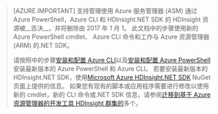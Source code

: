 > [AZURE.IMPORTANT] 支持管理使用 Azure 服务管理器 (ASM) 通过 Azure PowerShell，Azure CLI 和 HDInsight.NET SDK 的 HDInsight 资源被__否决__，并将删除由 2017 年 1 月 1。 此文档中的步骤使用新的 Azure PowerShell cmdlet、 Azure CLI 命令和工作与 Azure 资源管理器 (ARM) 的.NET SDK。
>
> 请按照中的步骤[安装和配置 Azure CLI](../articles/xplat-cli-install.md)以及[安装和配置 Azure PowerShell](../articles/powershell-install-configure.md)安装最新版本的 Azure PowerShell 和 Azure CLI。 若要安装最新版本的 HDInsight.NET SDK，使用[Microsoft Azure HDInsight.NET SDK](https://www.nuget.org/packages/Microsoft.WindowsAzure.Management.HDInsight/) NuGet 页面上提供的信息。 如果您有现有的脚本或应用程序需要进行修改以使用新的 cmdlet，新的 CLI 命令或.NET SDK 信息，请参阅[迁移到基于 Azure 资源管理器的开发工具 HDInsight 群集的](../articles/hdinsight/hdinsight-hadoop-development-using-azure-resource-manager.md)多个。

